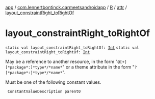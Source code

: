 [app](../../../index.md) / [com.lennertbontinck.carmeetsandroidapp](../../index.md) / [R](../index.md) / [attr](index.md) / [layout_constraintRight_toRightOf](./layout_constraint-right_to-right-of.md)

# layout_constraintRight_toRightOf

`static val layout_constraintRight_toRightOf: `[`Int`](https://kotlinlang.org/api/latest/jvm/stdlib/kotlin/-int/index.html)
`static val layout_constraintRight_toRightOf: `[`Int`](https://kotlinlang.org/api/latest/jvm/stdlib/kotlin/-int/index.html)

May be a reference to another resource, in the form "`@[+][*package*:]*type*/*name*`" or a theme attribute in the form "`?[*package*:]*type*/*name*`".

Must be one of the following constant values.

     ConstantValueDescription parent0

